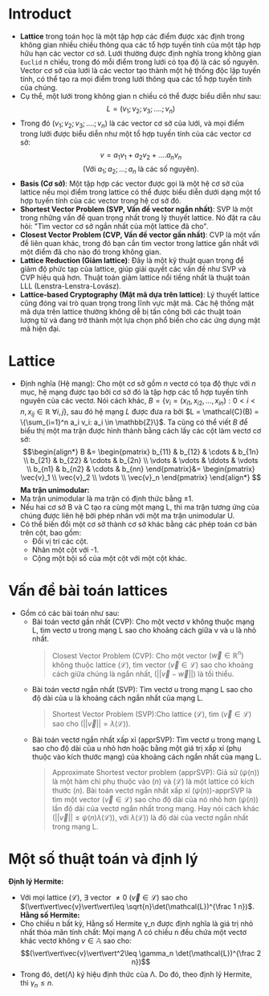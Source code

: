 # Introduct
- **Lattice** trong toán học là một tập hợp các điểm được xác định trong không gian nhiều chiều thông qua các tổ hợp tuyến tính của một tập hợp hữu hạn các vector cơ sở. Lưới thường được định nghĩa trong không gian `Euclid` n chiều, trong đó mỗi điểm trong lưới có tọa độ là các số nguyên. Vector cơ sở của lưới là các vector tạo thành một hệ thống độc lập tuyến tính, có thể tạo ra mọi điểm trong lưới thông qua các tổ hợp tuyến tính của chúng.
- Cụ thể, một lưới trong không gian n chiều có thể được biểu diễn như sau: $$L= ({v_1;v_2;v_3;....;v_n})$$
- Trong đó $({v_1;v_2;v_3;....;v_n})$ là các vector cơ sở của lưới, và mọi điểm trong lưới được biểu diễn như một tổ hợp tuyến tính của các vector cơ sở: $$v= a_1v_1+a_2v_2+....a_nv_n$$ $$(\text{Với}\ a_1;a_2;...;a_n\ \text{là các số nguyên}).$$
-  **Basis (Cơ sở)**: Một tập hợp các vector được gọi là một hệ cơ sở của lattice nếu mọi điểm trong lattice có thể được biểu diễn dưới dạng một tổ hợp tuyến tính của các vector trong hệ cơ sở đó.
- **Shortest Vector Problem (SVP, Vấn đề vector ngắn nhất)**: SVP là một trong những vấn đề quan trọng nhất trong lý thuyết lattice. Nó đặt ra câu hỏi: "Tìm vector cơ sở ngắn nhất của một lattice đã cho".
- **Closest Vector Problem (CVP, Vấn đề vector gần nhất)**: CVP là một vấn đề liên quan khác, trong đó bạn cần tìm vector trong lattice gần nhất với một điểm đã cho nào đó trong không gian.
- **Lattice Reduction (Giảm lattice)**: Đây là một kỹ thuật quan trọng để giảm độ phức tạp của lattice, giúp giải quyết các vấn đề như SVP và CVP hiệu quả hơn. Thuật toán giảm lattice nổi tiếng nhất là thuật toán LLL (Lenstra-Lenstra-Lovász).
- **Lattice-based Cryptography (Mật mã dựa trên lattice)**: Lý thuyết lattice cũng đóng vai trò quan trọng trong lĩnh vực mật mã. Các hệ thống mật mã dựa trên lattice thường không dễ bị tấn công bởi các thuật toán lượng tử và đang trở thành một lựa chọn phổ biến cho các ứng dụng mật mã hiện đại.
# Lattice
- Định nghĩa (Hệ mạng): Cho một cơ sở gồm $n$ vectơ có tọa độ thực với $n$ mục, hệ mạng được tạo bởi cơ sở đó là tập hợp các tổ hợp tuyến tính nguyên của các vectơ. Nói cách khác, $B = \{v_i = (x_{i1}, x_{i2}, \ldots, x_{in}): 0 < i < n, x_{ij} \in \mathbb{R} \ \forall i, j\}$, sau đó hệ mạng $L$ được đưa ra bởi $L = \mathcal{C}(B) = \{\sum_{i=1}^n a_i v_i: a_i \in \mathbb{Z}\}$. Ta cũng có thể viết $B$ để biểu thị một ma trận được hình thành bằng cách lấy các cột làm vectơ cơ sở:
$$\begin{align*}
B &= \begin{pmatrix}
b_{11} & b_{12} & \cdots & b_{1n} \\
b_{21} & b_{22} & \cdots & b_{2n} \\
\vdots & \vdots & \ddots & \vdots \\
b_{n1} & b_{n2} & \cdots & b_{nn}
\end{pmatrix}&=
\begin{pmatrix}
\vec{v}_1 \\
\vec{v}_2 \\
\vdots \\
\vec{v}_n
\end{pmatrix}
\end{align*}
$$
**Ma trận unimodular:**
- Ma trận unimodular là ma trận có định thức bằng ±1.
- Nếu hai cơ sở B và C tạo ra cùng một mạng L, thì ma trận tương ứng của chúng được liên hệ bởi phép nhân với một ma trận unimodular U.
- Có thể biến đổi một cơ sở thành cơ sở khác bằng các phép toán cơ bản trên cột, bao gồm:
    - Đổi vị trí các cột.
    - Nhân một cột với -1.
    - Cộng một bội số của một cột với một cột khác.
# Vấn đề bài toán lattices
- Gồm có các bài toán như sau:
    - Bài toán vectơ gần nhất (CVP): Cho một vectơ v không thuộc mạng L, tìm vectơ u trong mạng L sao cho khoảng cách giữa v và u là nhỏ nhất. 
        > Closest Vector Problem (CVP): Cho một vector $(\vec{w} \in \mathbb{R}^n)$ không thuộc lattice $(\mathcal{L})$, tìm vector $(\vec{v}\in\mathcal{L})$ sao cho khoảng cách giữa chúng là ngắn nhất, $(\vert\vert\vec{v}-\vec{w}\vert\vert)$ là tối thiểu.
    - Bài toán vectơ ngắn nhất (SVP): Tìm vectơ u trong mạng L sao cho độ dài của u là khoảng cách ngắn nhất của mạng L.
        > Shortest Vector Problem (SVP):Cho lattice $(\mathcal{L})$, tìm $(\vec{v}\in\mathcal{L})$ sao cho $(\vert\vert\vec{v}\vert\vert=\lambda(\mathcal{L})).$
    - Bài toán vectơ ngắn nhất xấp xỉ (apprSVP): Tìm vectơ u trong mạng L sao cho độ dài của u nhỏ hơn hoặc bằng một giá trị xấp xỉ (phụ thuộc vào kích thước mạng) của khoảng cách ngắn nhất của mạng L.
        > Approximate Shortest vector problem (apprSVP): Giả sử $(\psi(n))$ là một hàm chỉ phụ thuộc vào $(n)$ và $(\mathcal{L})$ là một lattice có kích thước $(n)$. Bài toán vectơ ngắn nhất xấp xỉ $(\psi(n))$-apprSVP là tìm một vector $(\vec{v}\in\mathcal{L})$ sao cho độ dài của nó nhỏ hơn $(\psi(n))$ lần độ dài của vectơ ngắn nhất trong mạng. Hay nói cách khác $(\vert\vert\vec{v}\vert\vert\leq\psi(n)\lambda(\mathcal{L}))$, với $\lambda(\mathcal{L}))$ là độ dài của vectơ ngắn nhất trong mạng L.
# Một số thuật toán và định lý
**Định lý Hermite:**
- Với mọi lattice $(\mathcal{L})$, $\exists$ vector $\ne 0$ $(\vec{v}\in\mathcal{L})$ sao cho $(\vert\vert\vec{v}\vert\vert\leq \sqrt{n}\det(\mathcal{L})^{\frac 1 n})$.
**Hằng số Hermite:**
- Cho chiều n bất kỳ, Hằng số Hermite γ_n được định nghĩa là giá trị nhỏ nhất thỏa mãn tính chất: Mọi mạng Λ có chiều n đều chứa một vectơ khác vectơ không $v\in \mathbb{A}$ sao cho: $$(\vert\vert\vec{v}\vert\vert^2\leq \gamma_n \det(\mathcal{L})^{\frac 2 n})$$
- Trong đó, det(Λ) ký hiệu định thức của Λ. Do đó, theo định lý Hermite, thì $γ_n ≤ n$.
